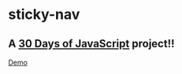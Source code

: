 # sticky-nav 

## A [30 Days of JavaScript](https://javascript30.com/) project!!

[Demo](http://brainy-pencil.surge.sh)